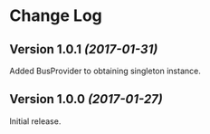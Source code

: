 Change Log
==========

Version 1.0.1 *(2017-01-31)*
----------------------------

Added BusProvider to obtaining singleton instance.

Version 1.0.0 *(2017-01-27)*
----------------------------

Initial release.
